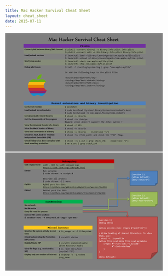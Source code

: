 ```yaml
---
title: Mac Hacker Survival Cheat Sheet
layout: cheat_sheet
date: 2015-07-11
---
```


[![](/assets/images/cheat-sheets/Mac-1-small.png)](/assets/images/cheat-sheets/Mac-1.png)
[![](/assets/images/cheat-sheets/Mac-2-small.png)](/assets/images/cheat-sheets/Mac-2.png)
